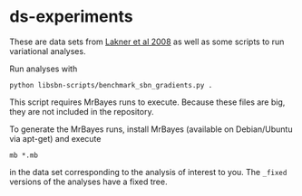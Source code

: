 # ds-experiments

These are data sets from [Lakner et al 2008](http://dx.doi.org/10.1080/10635150801886156) as well as some scripts to run variational analyses.

Run analyses with

    python libsbn-scripts/benchmark_sbn_gradients.py .

This script requires MrBayes runs to execute.
Because these files are big, they are not included in the repository.

To generate the MrBayes runs, install MrBayes (available on Debian/Ubuntu via apt-get) and execute

    mb *.mb

in the data set corresponding to the analysis of interest to you.
The `_fixed` versions of the analyses have a fixed tree.




